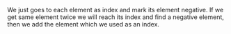 We just goes to each element as index and mark its element negative.
If we get same element twice we will reach its index and find a negative element, then we add the element which we used as an index.
​
​
